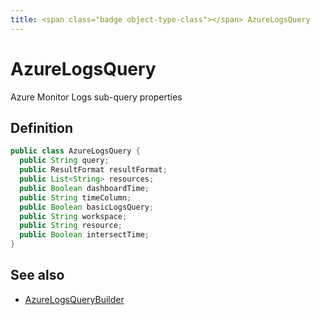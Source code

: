 ```yaml
---
title: <span class="badge object-type-class"></span> AzureLogsQuery
---
```

# <span class="badge object-type-class"></span> AzureLogsQuery

Azure Monitor Logs sub-query properties

## Definition

```java
public class AzureLogsQuery {
  public String query;
  public ResultFormat resultFormat;
  public List<String> resources;
  public Boolean dashboardTime;
  public String timeColumn;
  public Boolean basicLogsQuery;
  public String workspace;
  public String resource;
  public Boolean intersectTime;
}
```
## See also

 * <span class="badge builder"></span> [AzureLogsQueryBuilder](./builder-AzureLogsQueryBuilder.md)

